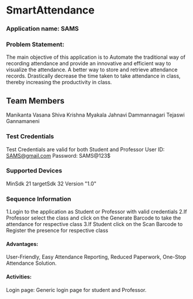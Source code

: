 # SmartAttendance
### Application name: SAMS
### Problem Statement: 
The main objective of this application is to Automate the traditional way of recording attendance and provide an innovative and efficient way to visualize the attendance. A better way to store and retrieve attendance records. Drastically decrease the time taken to take attendance in class, thereby increasing the productivity in class.

## Team Members
Manikanta Vasana
Shiva Krishna Myakala
Jahnavi Dammannagari
Tejaswi Gannamaneni

### Test Credentials
Test Credentials are valid for both Student and Professor
User ID: SAMS@gmail.com
Password: SAMS@123$

### Supported Devices
MinSdk 21
targetSdk 32
Version "1.0"

### Sequence Information
1.Login to the application as Student or Professor with valid credentials
2.If Professor select the class and click on the Generate Barcode to take the attendance for respective class
3.If Student click on the Scan Barcode to Register the presence for respective class

#### Advantages:
User-Friendly,
Easy Attendance Reporting, Reduced Paperwork,
One-Stop Attendance Solution.

#### Activities:
Login page: Generic login page for student and Professor.
